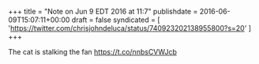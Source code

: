 +++
title = "Note on Jun 9 EDT 2016 at 11:7"
publishdate = 2016-06-09T15:07:11+00:00
draft = false
syndicated = [ 'https://twitter.com/chrisjohndeluca/status/740923202138955800?s=20' ]
+++

The cat is stalking the fan https://t.co/nnbsCVWJcb
